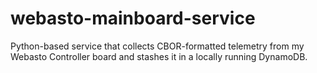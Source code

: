 # webasto-mainboard-service
Python-based service that collects CBOR-formatted telemetry from my Webasto Controller board and stashes it in a locally running DynamoDB.
